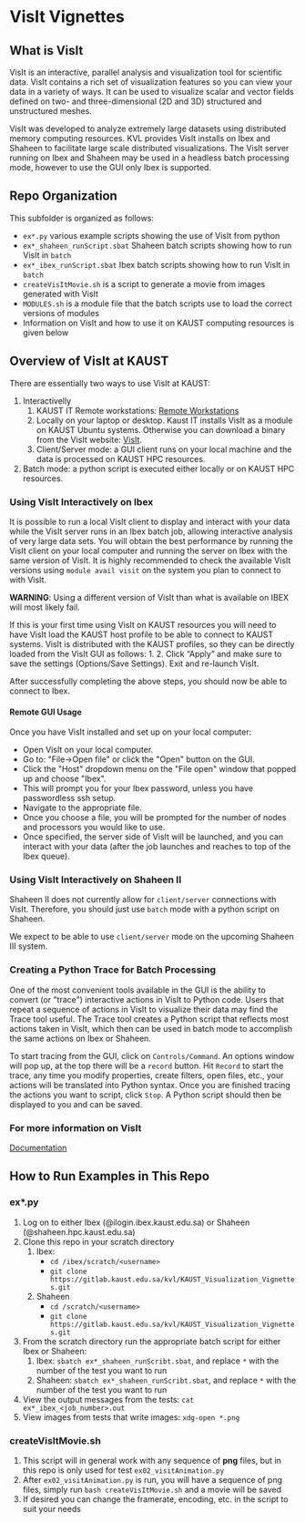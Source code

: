 # VisIt Vignettes

## What is VisIt
VisIt is an interactive, parallel analysis and visualization tool for scientific data. VisIt contains a rich set of visualization features so you can
view your data in a variety of ways. It can be used to visualize scalar and vector fields defined on two- and three-dimensional (2D and 3D) structured and
unstructured meshes. 

VisIt was developed to analyze extremely large datasets using distributed memory computing resources. KVL provides VisIt installs on Ibex and Shaheen to facilitate large scale distributed visualizations. The VisIt server running on Ibex and Shaheen may be used in a headless batch processing mode, however to use the GUI only Ibex is supported.


## Repo Organization
This subfolder is organized as follows:
- ``ex*.py`` various example scripts showing the use of VisIt from python
- ``ex*_shaheen_runScript.sbat`` Shaheen batch scripts showing how to run VisIt in ``batch``
- ``ex*_ibex_runScript.sbat`` Ibex batch scripts showing how to run VisIt in ``batch``
- ``createVisItMovie.sh`` is a script to generate a movie from images generated with VisIt
- ``MODULES.sh`` is a module file that the batch scripts use to load the correct versions of modules
- Information on VisIt and how to use it on KAUST computing resources is given below


## Overview of VisIt at KAUST
There are essentially two ways to use VisIt at KAUST:
1. Interactivelly
    1. KAUST IT Remote workstations: [Remote Workstations](https://myws.kaust.edu.sa/)
    2. Locally on your laptop or desktop. Kaust IT installs VisIt as a module on KAUST Ubuntu systems. Otherwise you can download a binary from the VisIt website: [VisIt](https://visit-dav.github.io/visit-website/releases-as-tables/#latest).
    3. Client/Server mode: a GUI client runs on your local machine and the data is processed on KAUST HPC resources. 
2. Batch mode: a python script is executed either locally or on KAUST HPC resources.


### Using VisIt Interactively on Ibex
It is possible to run a local VisIt client to display and interact with your data while the VisIt server runs in an Ibex batch job, allowing interactive analysis of very large data sets. You will obtain the best performance by running the VisIt client on your local computer and running the server on Ibex with the same version of VisIt. It is highly recommended to check the available VisIt versions using ``module avail visit`` on the system you plan to connect to with VisIt.

**WARNING**: Using a different version of VisIt than what is available on IBEX will most likely fail. 

If this is your first time using VisIt on KAUST resources you will need to have VisIt load the KAUST host profile to be able to connect to KAUST systems. VisIt is distributed with the KAUST profiles, so they can be directly loaded from the VisIt GUI as follows:
1. 
2. Click “Apply” and make sure to save the settings (Options/Save Settings).
Exit and re-launch VisIt.

After successfully completing the above steps, you should now be able to connect to Ibex.


#### Remote GUI Usage
Once you have VisIt installed and set up on your local computer:

-  Open VisIt on your local computer.
-  Go to: "File→Open file" or click the "Open" button on the GUI.
-  Click the "Host" dropdown menu on the "File open" window that popped up and choose "Ibex".
-  This will prompt you for your Ibex password, unless you have passwordless ssh setup.
-  Navigate to the appropriate file.
-  Once you choose a file, you will be prompted for the number of nodes and processors you would like to use.
-  Once specified, the server side of VisIt will be launched, and you can interact with your data (after the job launches and reaches to top of the Ibex queue).


### Using VisIt Interactively on Shaheen II
Shaheen II does not currently allow for ``client/server`` connections with VisIt. Therefore, you should just use ``batch`` mode with a python script on Shaheen. 

We expect to be able to use ``client/server`` mode on the upcoming Shaheen III system. 


### Creating a Python Trace for Batch Processing
One of the most convenient tools available in the GUI is the ability to convert (or "trace") interactive actions in VisIt to Python code. Users that repeat
a sequence of actions in VisIt to visualize their data may find the Trace tool useful. The Trace tool creates a Python script that reflects most actions
taken in VisIt, which then can be used in batch mode to accomplish the same actions on Ibex or Shaheen.

To start tracing from the GUI, click on ``Controls/Command``. An options window will pop up, at the top there will be a ``record`` button. Hit ``Record`` to start the trace, any time you modify properties, create filters, open files, etc., your actions will be translated into Python syntax. Once you are finished tracing the actions you want to script, click ``Stop``. A Python script should then be displayed to you and can be saved.


### For more information on VisIt
[Documentation](https://visit-sphinx-github-user-manual.readthedocs.io/en/develop/index.html)


## How to Run Examples in This Repo

### ex*.py
1. Log on to either Ibex (<username>@ilogin.ibex.kaust.edu.sa) or Shaheen (<username>@shaheen.hpc.kaust.edu.sa)
2. Clone this repo in your scratch directory
    1. Ibex:
        * ``cd /ibex/scratch/<username>``
        * ``git clone https://gitlab.kaust.edu.sa/kvl/KAUST_Visualization_Vignettes.git``
    2. Shaheen
        * ``cd /scratch/<username>``
        * ``git clone https://gitlab.kaust.edu.sa/kvl/KAUST_Visualization_Vignettes.git``
3. From the scratch directory run the appropriate batch script for either Ibex or Shaheen:
    1. Ibex: ``sbatch ex*_shaheen_runScribt.sbat``, and replace ``*`` with the number of the test you want to run
    2. Shaheen: ``sbatch ex*_shaheen_runScribt.sbat``, and replace ``*`` with the number of the test you want to run
4. View the output messages from the tests: ``cat ex*_ibex_<job_number>.out``
5. View images from tests that write images: ``xdg-open *.png``


### createVisItMovie.sh
1. This script will in general work with any sequence of **png** files, but in this repo is only used for test ``ex02_visitAnimation.py``
2. After ``ex02_visitAnimation.py`` is run, you will have a sequence of png files, simply run ``bash createVisItMovie.sh`` and a movie will be saved
3. If desired you can change the framerate, encoding, etc. in the script to suit your needs
